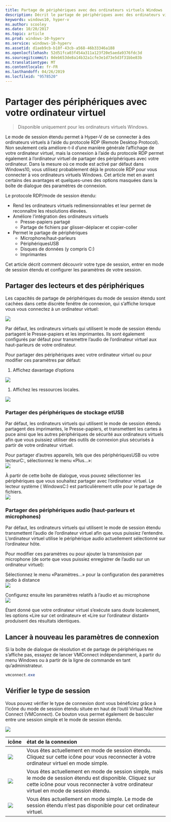 ```yaml
---
title: Partage de périphériques avec des ordinateurs virtuels Windows
description: Décrit le partage de périphériques avec des ordinateurs virtuels Hyper-V (USB, audio, microphone et lecteurs montés)
keywords: windows10, hyper-v
ms.author: scooley
ms.date: 10/20/2017
ms.topic: article
ms.prod: windows-10-hyperv
ms.service: windows-10-hyperv
ms.assetid: d1aeb9cb-b18f-43cb-a568-46b33346a188
ms.openlocfilehash: 52d51fca03f454a311a123f20e5aeda9376fdc3d
ms.sourcegitcommit: 0deb653de8a14b32a1cfe3e1d73e5d3f31bbe83b
ms.translationtype: MT
ms.contentlocale: fr-FR
ms.lasthandoff: 04/26/2019
ms.locfileid: "9578520"
---
```

# <a name="share-devices-with-your-virtual-machine"></a>Partager des périphériques avec votre ordinateur virtuel

> Disponible uniquement pour les ordinateurs virtuels Windows.

Le mode de session étendu permet à Hyper-V de se connecter à des ordinateurs virtuels à l’aide du protocole RDP (Remote Desktop Protocol).  Non seulement cela améliore-t-il d’une manière générale l’affichage de votre ordinateur virtuel, mais la connexion à l’aide du protocole RDP permet également à l’ordinateur virtuel de partager des périphériques avec votre ordinateur.  Dans la mesure où ce mode est activé par défaut dans Windows10, vous utilisez probablement déjà le protocole RDP pour vous connecter à vos ordinateurs virtuels Windows.  Cet article met en avant certains des avantages et quelques-unes des options masquées dans la boîte de dialogue des paramètres de connexion.

Le protocole RDP/mode de session étendu:

* Rend les ordinateurs virtuels redimensionnables et leur permet de reconnaître les résolutions élevées.
* Améliore l’intégration des ordinateurs virtuels
  * Presse-papiers partagé
  * Partage de fichiers par glisser-déplacer et copier-coller
* Permet le partage de périphériques
  * Microphone/haut-parleurs
  * PériphériquesUSB
  * Disques de données (y compris C:)
  * Imprimantes

Cet article décrit comment découvrir votre type de session, entrer en mode de session étendu et configurer les paramètres de votre session.

## <a name="share-drives-and-devices"></a>Partager des lecteurs et des périphériques

Les capacités de partage de périphériques du mode de session étendu sont cachées dans cette discrète fenêtre de connexion, qui s’affiche lorsque vous vous connectez à un ordinateur virtuel:

![](media/esm-default-view.png)

Par défaut, les ordinateurs virtuels qui utilisent le mode de session étendu partagent le Presse-papiers et les imprimantes.  Ils sont également configurés par défaut pour transmettre l’audio de l’ordinateur virtuel aux haut-parleurs de votre ordinateur.

Pour partager des périphériques avec votre ordinateur virtuel ou pour modifier ces paramètres par défaut:

1. Affichez davantage d’options

  ![](media/esm-show-options.png)

1. Affichez les ressources locales.

  ![](media/esm-local-resources.png)

### <a name="share-storage-and-usb-devices"></a>Partager des périphériques de stockage etUSB

Par défaut, les ordinateurs virtuels qui utilisent le mode de session étendu partagent des imprimantes, le Presse-papiers, et transmettent les cartes à puce ainsi que les autres périphériques de sécurité aux ordinateurs virtuels afin que vous puissiez utiliser des outils de connexion plus sécurisés à partir de votre ordinateur virtuel.

Pour partager d’autres appareils, tels que des périphériquesUSB ou votre lecteurC:, sélectionnez le menu «Plus...»:  
![](media/esm-more-devices.png)

À partir de cette boîte de dialogue, vous pouvez sélectionner les périphériques que vous souhaitez partager avec l’ordinateur virtuel.  Le lecteur système ( WindowsC:) est particulièrement utile pour le partage de fichiers.  
![](media/esm-drives-usb.png)

### <a name="share-audio-devices-speakers-and-microphones"></a>Partager des périphériques audio (haut-parleurs et microphones)

Par défaut, les ordinateurs virtuels qui utilisent le mode de session étendu transmettent l’audio de l’ordinateur virtuel afin que vous puissiez l’entendre.  L’ordinateur virtuel utilise le périphérique audio actuellement sélectionné sur l’ordinateur hôte.

Pour modifier ces paramètres ou pour ajouter la transmission par microphone (de sorte que vous puissiez enregistrer de l’audio sur un ordinateur virtuel):

Sélectionnez le menu «Paramètres...» pour la configuration des paramètres audio à distance  
![](media/esm-audio.png)

Configurez ensuite les paramètres relatifs à l’audio et au microphone  
![](media/esm-audio-settings.png)

Étant donné que votre ordinateur virtuel s’exécute sans doute localement, les options «Lire sur cet ordinateur» et «Lire sur l’ordinateur distant» produisent des résultats identiques.

## <a name="re-launching-the-connection-settings"></a>Lancer à nouveau les paramètres de connexion

Si la boîte de dialogue de résolution et de partage de périphériques ne s’affiche pas, essayez de lancer VMConnect indépendamment, à partir du menu Windows ou à partir de la ligne de commande en tant qu’administrateur.  

``` Powershell
vmconnect.exe
```

## <a name="check-session-type"></a>Vérifier le type de session

Vous pouvez vérifier le type de connexion dont vous bénéficiez grâce à l’icône du mode de session étendu située en haut de l’outil Virtual Machine Connect (VMConnect).  Ce bouton vous permet également de basculer entre une session simple et le mode de session étendu.

![](media/esm-button-location.png)

| icône | état de la connexion |
|:-----|:---------|
|![](media/esm-basic.png)| Vous êtes actuellement en mode de session étendu.  Cliquez sur cette icône pour vous reconnecter à votre ordinateur virtuel en mode simple. |
|![](media/esm-connect.png)| Vous êtes actuellement en mode de session simple, mais le mode de session étendu est disponible.  Cliquez sur cette icône pour vous reconnecter à votre ordinateur virtuel en mode de session étendu.  |
|![](media/esm-stop.png)| Vous êtes actuellement en mode simple.  Le mode de session étendu n’est pas disponible pour cet ordinateur virtuel. |